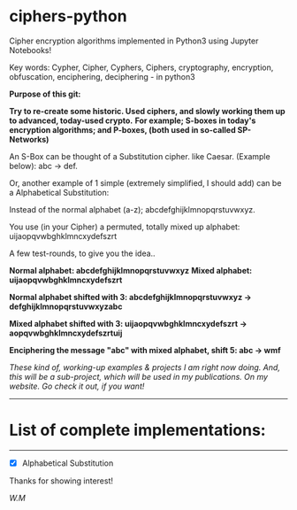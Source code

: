 # ciphers-python #

Cipher encryption algorithms implemented in Python3 using Jupyter Notebooks!

Key words: Cypher, Cipher, Cyphers, Ciphers, cryptography, encryption, obfuscation, enciphering, deciphering  - in python3



**Purpose of this git:**

**Try to re-create some historic. Used ciphers, and slowly working them up to advanced, today-used crypto.** 
**For example; S-boxes in today's encryption algorithms; and P-boxes, (both used in so-called SP-Networks)**

An S-Box can be thought of a Substitution cipher. like Caesar. (Example below): abc -> def.

Or, another example of 1 simple (extremely simplified, I should add) can be a Alphabetical Substitution:

Instead of the normal alphabet (a-z); abcdefghijklmnopqrstuvwxyz.

You use (in your Cipher) a permuted, totally mixed up alphabet: uijaopqvwbghklmncxydefszrt

A few test-rounds, to give you the idea..

**Normal alphabet: abcdefghijklmnopqrstuvwxyz**
**Mixed alphabet: uijaopqvwbghklmncxydefszrt**

**Normal alphabet shifted with 3: abcdefghijklmnopqrstuvwxyz -> defghijklmnopqrstuvwxyzabc**

**Mixed alphabet shifted with 3: uijaopqvwbghklmncxydefszrt -> aopqvwbghklmncxydefszrtuij**

**Enciphering the message "abc" with mixed alphabet, shift 5: abc -> wmf**

*These kind of, working-up examples & projects I am right now doing.*
*And, this will be a sub-project, which will be used in my publications. On my website.*
*Go check it out, if you want!*

-----------------------------------
# List of complete implementations:
-----------------------------------

* [x] Alphabetical Substitution

Thanks for showing interest!

*W.M*
